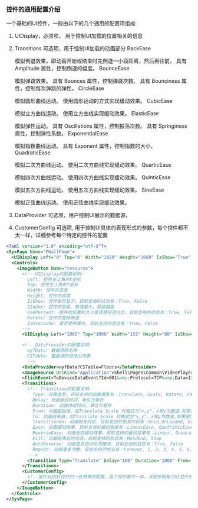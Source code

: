 ### 控件的通用配置介绍
  一个基础的UI控件，一般由以下的几个通用的配置项组成:
  1. UIDisplay，必须项， 用于控制UI加载的位置相关的信息
  2. Transitions 可选项，用于控制UI加载的动画部分
      BackEase
      
      模拟倒退效果，即动画开始或结束时先倒退一小段距离，然后再往前。
      具有 Amplitude 属性，控制倒退的幅度。
      BounceEase
      
      模拟弹跳效果。
      具有 Bounces 属性，控制弹跳次数。
      具有 Bounciness 属性，控制每次弹跳的弹性。
      CircleEase
      
      模拟圆形曲线运动。
      使用圆形运动的方式实现缓动效果。
      CubicEase
      
      模拟立方曲线运动。
      使用立方曲线实现缓动效果。
      ElasticEase
      
      模拟弹性运动。
      具有 Oscillations 属性，控制振荡次数。
      具有 Springiness 属性，控制弹性系数。
      ExponentialEase
      
      模拟指数曲线运动。
      具有 Exponent 属性，控制指数的大小。
      QuadraticEase
      
      模拟二次方曲线运动。
      使用二次方曲线实现缓动效果。
      QuarticEase
      
      模拟四次方曲线运动。
      使用四次方曲线实现缓动效果。
      QuinticEase
      
      模拟五次方曲线运动。
      使用五次方曲线实现缓动效果。
      SineEase
      
      模拟正弦曲线运动。
      使用正弦曲线实现缓动效果。
  3. DataProvider 可选项，用户控制UI展示的数据源，
  4. CustomerConfig 可选项, 用于控制UI具体的表现形式的参数，每个控件都不太一样，详细参考每个特定的控件的配置
```xml
<?xml version="1.0" encoding="utf-8"?>
<SysPage Name="PWallPage">
  <UIDisplay Left="0" Top="0" Width="1920" Height="1080" IsShow="True" ZIndex="1" UsePercent="True" IsUseCache="True" />
  <Controls>
    <ImageButton Name="resource">
      <!-- UIDisplay的配置说明:
        Left: 控件左上角的X坐标
        Top: 控件左上角的Y坐标
        Width: 控件的宽度
        Height: 控件的高度
        IsShow: 控件是否显示，目前支持的状态有：True, False
        ZIndex: 控件的层级，数值越大，层级越高
        UsePercent: 控件的位置和大小是否使用百分比，目前支持的状态有：True, False
        Rotate: 控件的旋转角度
        IsUseCache: 是否使用缓存，目前支持的状态有：True, False
      -->
      <UIDisplay Left="1065" Top="1000" Width="155" Height="80" IsShow="True" ZIndex="5" UsePercent="False" Rotate="35" />

      <!-- DataProvider的配置说明:
        wyfData: 数据源的名称
        CSTable: 数据源的具体分项表
        -->
      <DataProvider>wyfData?CSTable=Floors</DataProvider>
      <ImageSource UriKind="Application">Shell\Pages\Common\VideoPlayer\icon-Play.png</ImageSource>
      <ClickEvent>ToDeviceDataEvent?Id=001&amp;Protocol=TCP&amp;Data=11050000FF008EAA&amp;IsHex=True</ClickEvent>
      <Transitions>
        <!-- Transition的配置说明:
          Type: 动画类型，目前支持的动画类型有：Translate, Scale, Rotate, Fade, Color
          Delay: 动画延迟时间，单位为毫秒
          Duration: 动画持续时间，单位为毫秒
          From: 动画起始值，如Translate Scale 时格式为"x,y"，x和y为数值,如果是Color类型，格式为"#FF0000" 或者"#FF000000" ，如果是Fade时，格式为"0.1" 表示透明度，0表示全透明   
          To: 动画结束值，如Translate Scale 时格式为"x,y"，x和y为数值,如果是Color类型，格式为"#FF0000" 或者"#FF000000" ，如果是Fade时，格式为"1" 表示不透明，1表示全不透明
          TransitionOn: 动画触发时机，目前支持的触发时机有：Once,OnLoaded, DataContextChanged,Visibility
          Ease: 动画缓动效果，目前支持的缓动效果有：LinearEase, QuadraticEase, CubicEase, QuarticEase, QuinticEase, SinusoidalEase, ExponentialEase, CircleEase, ElasticEase, BackEase, BounceEase,SineEase
          ReverseEase: 动画反向缓动效果，目前支持的缓动效果有：Linear, Quadratic, Cubic, Quartic, Quintic, Sinusoidal, Exponential, Circular, Elastic, Back, Bounce
          Fill: 动画结束后的状态，目前支持的状态有：HoldEnd, Stop
          AutoReverse: 动画是否自动反向播放，目前支持的状态有：True, False
          Repeat: 动画重复次数，目前支持的状态有：Forever, 1, 2, 3, 4, 5, 6, 7, 8, 9, 10
         -->
        <Transition Type="Translate" Delay="100" Duration="1000" From='-10,-10' To="0,0" TransitionOn="Loaded" Easing="BackEase,EaseIn,1.0" ReverseEasing="BackEase,EaseIn,1.0" Fill="Stop" AutoReverse="True" Repeat="Forever" />
      </Transitions>
      <CustomerConfig>
        <!--是针对此UI控件的一些特殊的配置，每个控件都不一样，详细参照每个UI控件的详细配置说明 -->
      </CustomerConfig>
    </ImageButton>
  </Controls>
</SysPage>
```
